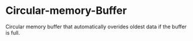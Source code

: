 # Circular-memory-Buffer
Circular memory buffer that automatically overides oldest data if the buffer is full.
